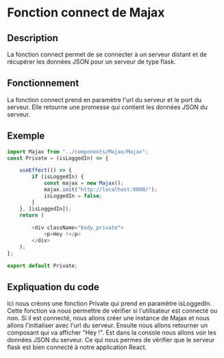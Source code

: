 # Fonction connect de Majax

## Description
La fonction connect permet de se connecter à un serveur distant et de récupérer les données JSON pour un serveur de type flask.

## Fonctionnement
La fonction connect prend en paramètre l'url du serveur et le port du serveur. Elle retourne une promesse qui contient les données JSON du serveur.

## Exemple
```js
import Majax from "../components/Majax/Majax";
const Private = (isLoggedIn) => {

    useEffect(() => {
        if (isLoggedIn) {
            const majax = new Majax();
            majax.init("http://localhost:8000/");
            isLoggedIn = false;
        }
    }, [isLoggedIn]);
    return (
        
        <div className="body_private">
            <p>Hey !</p>
        </div>
    );
};

export default Private;
```

## Expliquation du code

Ici nous créons une fonction Private qui prend en paramètre isLoggedIn. Cette fonction va nous permettre de vérifier si l'utilisateur est connecté ou non. Si il est connecté, nous allons créer une instance de Majax et nous allons l'initialiser avec l'url du serveur. Ensuite nous allons retourner un composant qui va afficher "Hey !". Est dans la console nous allons voir les données JSON du serveur. Ce qui nous permes de vérifier que le serveur flask est bien connecté à notre application React.